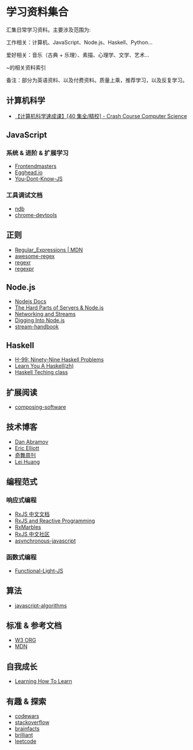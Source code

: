 # 学习资料集合

汇集日常学习资料。主要涉及范围为:

工作相关：计算机、JavaScript、Node.js、Haskell、Python...

爱好相关：音乐（古典 + 乐理）、素描、心理学、文学、艺术...

~的相关资料索引

备注：部分为英语资料、以及付费资料。质量上乘，推荐学习，以及反复学习。

## 计算机科学

- [【计算机科学速成课】[40 集全/精校] - Crash Course Computer Science](https://www.bilibili.com/video/av21376839/)

## JavaScript

### 系统 & 进阶 & 扩展学习

- [Frontendmasters](https://frontendmasters.com/courses/)
- [Egghead.io](https://egghead.io/)
- [You-Dont-Know-JS](https://github.com/getify/You-Dont-Know-JS)

### 工具调试文档

- [ndb](https://github.com/GoogleChromeLabs/ndb)
- [chrome-devtools](https://developers.google.com/web/tools/chrome-devtools)

## 正则

- [Regular_Expressions | MDN](https://developer.mozilla.org/zh-CN/docs/Web/JavaScript/Guide/Regular_Expressions)
- [awesome-regex](https://github.com/aloisdg/awesome-regex)
- [regexr](https://regexr.com/)
- [regexpr](https://regexper.com/)

## Node.js

- [Nodejs Docs](https://nodejs.org/dist/latest-v12.x/docs/api/)
- [The Hard Parts of Servers & Node.js](https://frontendmasters.com/courses/servers-node-js/)
- [Networking and Streams](https://frontendmasters.com/courses/networking-streams/)
- [Digging Into Node.js](https://frontendmasters.com/courses/digging-into-node/)
- [stream-handbook](https://github.com/substack/stream-handbook)

## Haskell

- [H-99: Ninety-Nine Haskell Problems](https://wiki.haskell.org/H-99:_Ninety-Nine_Haskell_Problems)
- [Learn You A Haskell(zh)](https://github.com/MnO2/learnyouahaskell-zh/blob/develop/zh-cn/resource/resource.md)
- [Haskell Teching class](https://www.bilibili.com/video/av7513983/?p=9)

## 扩展阅读

- [composing-software](https://medium.com/javascript-scene/composing-software-an-introduction-27b72500d6ea)

## 技术博客

- [Dan Abramov](https://overreacted.io/)
- [Eric Elliott](https://medium.com/@_ericelliott)
- [奇舞周刊](https://weekly.75team.com/)
- [Lei Huang](https://leihuang.dev/)

## 编程范式

### 响应式编程

- [RxJS 中文文档](https://cn.rx.js.org/)
- [RxJS and Reactive Programming](https://reactive.how/)
- [RxMarbles](https://rxmarbles.com/#interval)
- [RxJS 中文社区](https://github.com/RxJS-CN)
- [asynchronous-javascript](https://frontendmasters.com/courses/asynchronous-javascript/)

### 函数式编程

- [Functional-Light-JS](https://github.com/getify/Functional-Light-JS)

## 算法

- [javascript-algorithms](https://github.com/trekhleb/javascript-algorithms/blob/master/README.zh-CN.md)

## 标准 & 参考文档

- [W3 ORG](https://www.w3.org/TR/DOM-Level-3-Events/#interface-uievent)
- [MDN](https://developer.mozilla.org/en-US/)

## 自我成长

- [Learning How To Learn](https://www.coursera.org/learn/learning-how-to-learn/home/week/1)

## 有趣 & 探索

- [codewars](https://www.codewars.com/dashboard)
- [stackoverflow](https://stackoverflow.com/)
- [brainfacts](http://www.brainfacts.org/)
- [brilliant](https://brilliant.org/courses/?tour=true)
- [leetcode](https://leetcode.com/problemset/all/)

